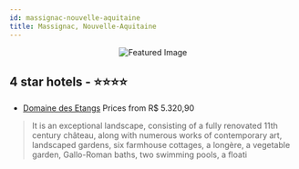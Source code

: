 ```yaml
---
id: massignac-nouvelle-aquitaine
title: Massignac, Nouvelle-Aquitaine
---
```


<center><img src="https://i.travelapi.com/hotels/38000000/37820000/37811300/37811253/23fa1b5a_z.jpg" alt="Featured Image" /></center>


##  4 star hotels - ⭐️⭐️⭐️⭐️

-    [Domaine des Etangs](https://us.hurb.com/hotels/massignac/domaine-des-etangs-JNP-JP00361J?cmp=18055) Prices from R$ 5.320,90
   > It is an exceptional landscape, consisting of a fully renovated 11th century château, along with numerous works of contemporary art, landscaped gardens, six farmhouse cottages, a longère, a vegetable garden, Gallo-Roman baths, two swimming pools, a floati
